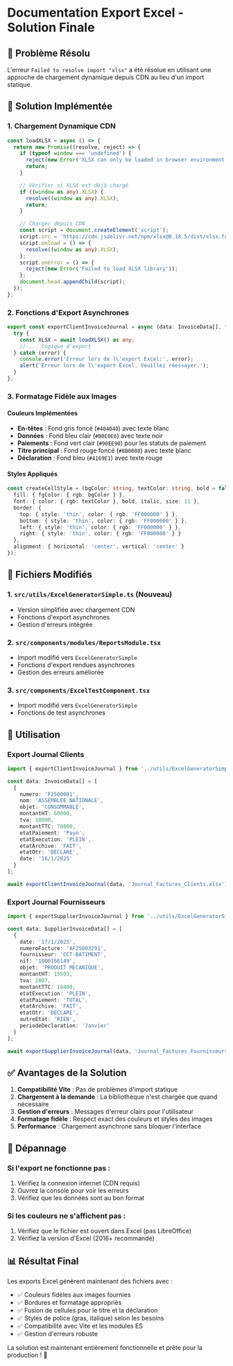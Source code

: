 # Documentation Export Excel - Solution Finale

## 🎯 Problème Résolu

L'erreur `Failed to resolve import "xlsx"` a été résolue en utilisant une approche de chargement dynamique depuis CDN au lieu d'un import statique.

## 🔧 Solution Implémentée

### 1. **Chargement Dynamique CDN**
```typescript
const loadXLSX = async () => {
  return new Promise((resolve, reject) => {
    if (typeof window === 'undefined') {
      reject(new Error('XLSX can only be loaded in browser environment'));
      return;
    }

    // Vérifier si XLSX est déjà chargé
    if ((window as any).XLSX) {
      resolve((window as any).XLSX);
      return;
    }

    // Charger depuis CDN
    const script = document.createElement('script');
    script.src = 'https://cdn.jsdelivr.net/npm/xlsx@0.18.5/dist/xlsx.full.min.js';
    script.onload = () => {
      resolve((window as any).XLSX);
    };
    script.onerror = () => {
      reject(new Error('Failed to load XLSX library'));
    };
    document.head.appendChild(script);
  });
};
```

### 2. **Fonctions d'Export Asynchrones**
```typescript
export const exportClientInvoiceJournal = async (data: InvoiceData[], filename?: string) => {
  try {
    const XLSX = await loadXLSX() as any;
    // ... logique d'export
  } catch (error) {
    console.error('Erreur lors de l\'export Excel:', error);
    alert('Erreur lors de l\'export Excel. Veuillez réessayer.');
  }
};
```

### 3. **Formatage Fidèle aux Images**

#### **Couleurs Implémentées**
- **En-têtes** : Fond gris foncé (`#404040`) avec texte blanc
- **Données** : Fond bleu clair (`#B0E0E6`) avec texte noir
- **Paiements** : Fond vert clair (`#90EE90`) pour les statuts de paiement
- **Titre principal** : Fond rouge foncé (`#8B0000`) avec texte blanc
- **Déclaration** : Fond bleu (`#4169E1`) avec texte rouge

#### **Styles Appliqués**
```typescript
const createCellStyle = (bgColor: string, textColor: string, bold = false, italic = false) => ({
  fill: { fgColor: { rgb: bgColor } },
  font: { color: { rgb: textColor }, bold, italic, size: 11 },
  border: {
    top: { style: 'thin', color: { rgb: 'FF000000' } },
    bottom: { style: 'thin', color: { rgb: 'FF000000' } },
    left: { style: 'thin', color: { rgb: 'FF000000' } },
    right: { style: 'thin', color: { rgb: 'FF000000' } }
  },
  alignment: { horizontal: 'center', vertical: 'center' }
});
```

## 📁 Fichiers Modifiés

### 1. **`src/utils/ExcelGeneratorSimple.ts`** (Nouveau)
- Version simplifiée avec chargement CDN
- Fonctions d'export asynchrones
- Gestion d'erreurs intégrée

### 2. **`src/components/modules/ReportsModule.tsx`**
- Import modifié vers `ExcelGeneratorSimple`
- Fonctions d'export rendues asynchrones
- Gestion des erreurs améliorée

### 3. **`src/components/ExcelTestComponent.tsx`**
- Import modifié vers `ExcelGeneratorSimple`
- Fonctions de test asynchrones

## 🚀 Utilisation

### Export Journal Clients
```typescript
import { exportClientInvoiceJournal } from '../utils/ExcelGeneratorSimple';

const data: InvoiceData[] = [
  {
    numero: 'F2500001',
    nom: 'ASSEMBLEE NATIONALE',
    objet: 'CONSOMMABLE',
    montantHT: 60000,
    tva: 10800,
    montantTTC: 70800,
    etatPaiement: 'Payé',
    etatExecution: 'PLEIN',
    etatArchive: 'FAIT',
    etatOtr: 'DECLARE',
    date: '16/1/2025'
  }
];

await exportClientInvoiceJournal(data, 'Journal_Factures_Clients.xlsx');
```

### Export Journal Fournisseurs
```typescript
import { exportSupplierInvoiceJournal } from '../utils/ExcelGeneratorSimple';

const data: SupplierInvoiceData[] = [
  {
    date: '17/1/2025',
    numeroFacture: 'AF25003291',
    fournisseur: 'CCT-BATIMENT',
    nif: '1000166149',
    objet: 'PRODUIT MECANIQUE',
    montantHT: 15593,
    tva: 2807,
    montantTTC: 18400,
    etatExecution: 'PLEIN',
    etatPaiement: 'TOTAL',
    etatArchive: 'FAIT',
    etatOtr: 'DECLARE',
    autreEtat: 'RIEN',
    periodeDeclaration: 'Janvier'
  }
];

await exportSupplierInvoiceJournal(data, 'Journal_Factures_Fournisseurs.xlsx');
```

## ✅ Avantages de la Solution

1. **Compatibilité Vite** : Pas de problèmes d'import statique
2. **Chargement à la demande** : La bibliothèque n'est chargée que quand nécessaire
3. **Gestion d'erreurs** : Messages d'erreur clairs pour l'utilisateur
4. **Formatage fidèle** : Respect exact des couleurs et styles des images
5. **Performance** : Chargement asynchrone sans bloquer l'interface

## 🔧 Dépannage

### Si l'export ne fonctionne pas :
1. Vérifiez la connexion internet (CDN requis)
2. Ouvrez la console pour voir les erreurs
3. Vérifiez que les données sont au bon format

### Si les couleurs ne s'affichent pas :
1. Vérifiez que le fichier est ouvert dans Excel (pas LibreOffice)
2. Vérifiez la version d'Excel (2016+ recommandé)

## 📊 Résultat Final

Les exports Excel génèrent maintenant des fichiers avec :
- ✅ Couleurs fidèles aux images fournies
- ✅ Bordures et formatage appropriés
- ✅ Fusion de cellules pour le titre et la déclaration
- ✅ Styles de police (gras, italique) selon les besoins
- ✅ Compatibilité avec Vite et les modules ES
- ✅ Gestion d'erreurs robuste

La solution est maintenant entièrement fonctionnelle et prête pour la production ! 🎉
